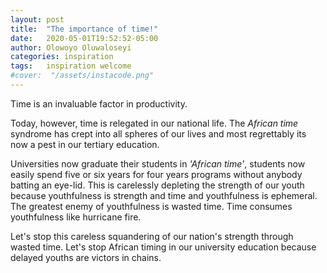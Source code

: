 ```yaml
---
layout: post
title:  "The importance of time!"
date:   2020-05-01T19:52:52-05:00
author: Olowoyo Oluwaloseyi
categories: inspiration
tags:	inspiration welcome
#cover:  "/assets/instacode.png"
---
```





Time is an invaluable factor in productivity. 

Today, however, time is relegated in our national life. The *African time* syndrome has crept into all spheres of our lives and most regrettably its now a pest in our tertiary education.

Universities now graduate their students in *'African time'*, students now easily spend five or six years for four years programs without anybody batting an eye-lid.
This is carelessly depleting the strength of our youth because youthfulness is strength and time and youthfulness is ephemeral.
The greatest enemy of youthfulness is wasted time. Time consumes youthfulness like hurricane fire.

Let's stop this careless squandering of our nation's strength through wasted time. Let's stop African timing in our university education because delayed youths are victors in chains.


[jekyll]:      http://jekyllrb.com
[jekyll-gh]:   https://github.com/jekyll/jekyll
[jekyll-help]: https://github.com/jekyll/jekyll-help
[highlight]:   https://highlightjs.org/
[lightbox]:    http://lokeshdhakar.com/projects/lightbox2/
[jekyll-archive]: https://github.com/jekyll/jekyll-archives
[liquid]: https://github.com/Shopify/liquid/wiki/Liquid-for-Designers
